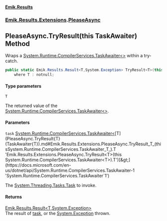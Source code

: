 #### [Emik.Results](index.md 'index')
### [Emik.Results.Extensions](Emik.Results.Extensions.md 'Emik.Results.Extensions').[PleaseAsync](PleaseAsync.md 'Emik.Results.Extensions.PleaseAsync')

## PleaseAsync.TryResult<T>(this TaskAwaiter<T>) Method

Wraps a [System.Runtime.CompilerServices.TaskAwaiter&lt;&gt;](https://docs.microsoft.com/en-us/dotnet/api/System.Runtime.CompilerServices.TaskAwaiter-1 'System.Runtime.CompilerServices.TaskAwaiter`1') within a try-catch.

```csharp
public static Emik.Results.Result<T,System.Exception> TryResult<T>(this System.Runtime.CompilerServices.TaskAwaiter<T> task)
    where T : notnull;
```
#### Type parameters

<a name='Emik.Results.Extensions.PleaseAsync.TryResult_T_(thisSystem.Runtime.CompilerServices.TaskAwaiter_T_).T'></a>

`T`

The returned value of the [System.Runtime.CompilerServices.TaskAwaiter&lt;&gt;](https://docs.microsoft.com/en-us/dotnet/api/System.Runtime.CompilerServices.TaskAwaiter-1 'System.Runtime.CompilerServices.TaskAwaiter`1').
#### Parameters

<a name='Emik.Results.Extensions.PleaseAsync.TryResult_T_(thisSystem.Runtime.CompilerServices.TaskAwaiter_T_).task'></a>

`task` [System.Runtime.CompilerServices.TaskAwaiter&lt;](https://docs.microsoft.com/en-us/dotnet/api/System.Runtime.CompilerServices.TaskAwaiter-1 'System.Runtime.CompilerServices.TaskAwaiter`1')[T](PleaseAsync.TryResult{T}(TaskAwaiter{T}).md#Emik.Results.Extensions.PleaseAsync.TryResult_T_(thisSystem.Runtime.CompilerServices.TaskAwaiter_T_).T 'Emik.Results.Extensions.PleaseAsync.TryResult<T>(this System.Runtime.CompilerServices.TaskAwaiter<T>).T')[&gt;](https://docs.microsoft.com/en-us/dotnet/api/System.Runtime.CompilerServices.TaskAwaiter-1 'System.Runtime.CompilerServices.TaskAwaiter`1')

The [System.Threading.Tasks.Task](https://docs.microsoft.com/en-us/dotnet/api/System.Threading.Tasks.Task 'System.Threading.Tasks.Task') to invoke.

#### Returns
[Emik.Results.Result&lt;](Result{TOk,TErr}.md 'Emik.Results.Result<TOk,TErr>')[T](PleaseAsync.TryResult{T}(TaskAwaiter{T}).md#Emik.Results.Extensions.PleaseAsync.TryResult_T_(thisSystem.Runtime.CompilerServices.TaskAwaiter_T_).T 'Emik.Results.Extensions.PleaseAsync.TryResult<T>(this System.Runtime.CompilerServices.TaskAwaiter<T>).T')[,](Result{TOk,TErr}.md 'Emik.Results.Result<TOk,TErr>')[System.Exception](https://docs.microsoft.com/en-us/dotnet/api/System.Exception 'System.Exception')[&gt;](Result{TOk,TErr}.md 'Emik.Results.Result<TOk,TErr>')  
The result of [task](PleaseAsync.TryResult{T}(TaskAwaiter{T}).md#Emik.Results.Extensions.PleaseAsync.TryResult_T_(thisSystem.Runtime.CompilerServices.TaskAwaiter_T_).task 'Emik.Results.Extensions.PleaseAsync.TryResult<T>(this System.Runtime.CompilerServices.TaskAwaiter<T>).task'), or the [System.Exception](https://docs.microsoft.com/en-us/dotnet/api/System.Exception 'System.Exception') thrown.